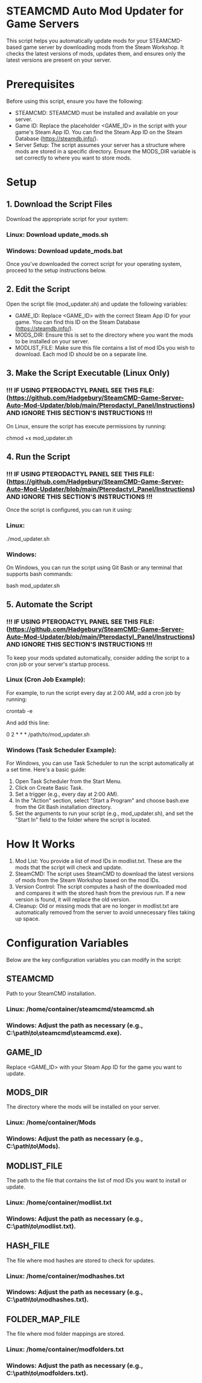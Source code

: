 
# STEAMCMD Auto Mod Updater for Game Servers

This script helps you automatically update mods for your STEAMCMD-based game server by downloading mods from the Steam Workshop. It checks the latest versions of mods, updates them, and ensures only the latest versions are present on your server.

# Prerequisites

Before using this script, ensure you have the following:

- STEAMCMD: STEAMCMD must be installed and available on your server.
- Game ID: Replace the placeholder <GAME_ID> in the script with your game's Steam App ID. You can find the Steam App ID on the Steam Database (https://steamdb.info/).
- Server Setup: The script assumes your server has a structure where mods are stored in a specific directory. Ensure the MODS_DIR variable is set correctly to where you want to store mods.

# Setup

## 1. Download the Script Files

Download the appropriate script for your system:

### Linux: Download update_mods.sh

### Windows: Download update_mods.bat

Once you've downloaded the correct script for your operating system, proceed to the setup instructions below.

## 2. Edit the Script

Open the script file (mod_updater.sh) and update the following variables:

- GAME_ID: Replace <GAME_ID> with the correct Steam App ID for your game. You can find this ID on the Steam Database (https://steamdb.info/).
- MODS_DIR: Ensure this is set to the directory where you want the mods to be installed on your server.
- MODLIST_FILE: Make sure this file contains a list of mod IDs you wish to download. Each mod ID should be on a separate line.

## 3. Make the Script Executable (Linux Only)

### !!! IF USING PTERODACTYL PANEL SEE THIS FILE: (https://github.com/Hadgebury/SteamCMD-Game-Server-Auto-Mod-Updater/blob/main/Pterodactyl_Panel/Instructions) AND IGNORE THIS SECTION'S INSTRUCTIONS !!!

On Linux, ensure the script has execute permissions by running:

chmod +x mod_updater.sh

## 4. Run the Script

### !!! IF USING PTERODACTYL PANEL SEE THIS FILE: (https://github.com/Hadgebury/SteamCMD-Game-Server-Auto-Mod-Updater/blob/main/Pterodactyl_Panel/Instructions) AND IGNORE THIS SECTION'S INSTRUCTIONS !!!

Once the script is configured, you can run it using:

### Linux:

./mod_updater.sh

### Windows:

On Windows, you can run the script using Git Bash or any terminal that supports bash commands:

bash mod_updater.sh

## 5. Automate the Script

### !!! IF USING PTERODACTYL PANEL SEE THIS FILE: (https://github.com/Hadgebury/SteamCMD-Game-Server-Auto-Mod-Updater/blob/main/Pterodactyl_Panel/Instructions) AND IGNORE THIS SECTION'S INSTRUCTIONS !!!

To keep your mods updated automatically, consider adding the script to a cron job or your server's startup process.

### Linux (Cron Job Example):

For example, to run the script every day at 2:00 AM, add a cron job by running:

crontab -e

And add this line:

0 2 * * * /path/to/mod_updater.sh

### Windows (Task Scheduler Example):

For Windows, you can use Task Scheduler to run the script automatically at a set time. Here's a basic guide:

1. Open Task Scheduler from the Start Menu.
2. Click on Create Basic Task.
3. Set a trigger (e.g., every day at 2:00 AM).
4. In the "Action" section, select "Start a Program" and choose bash.exe from the Git Bash installation directory.
5. Set the arguments to run your script (e.g., mod_updater.sh), and set the "Start In" field to the folder where the script is located.

# How It Works

1. Mod List: You provide a list of mod IDs in modlist.txt. These are the mods that the script will check and update.
2. SteamCMD: The script uses SteamCMD to download the latest versions of mods from the Steam Workshop based on the mod IDs.
3. Version Control: The script computes a hash of the downloaded mod and compares it with the stored hash from the previous run. If a new version is found, it will replace the old version.
4. Cleanup: Old or missing mods that are no longer in modlist.txt are automatically removed from the server to avoid unnecessary files taking up space.

# Configuration Variables

Below are the key configuration variables you can modify in the script:

## STEAMCMD
Path to your SteamCMD installation.

### Linux: /home/container/steamcmd/steamcmd.sh

### Windows: Adjust the path as necessary (e.g., C:\path\to\steamcmd\steamcmd.exe).

## GAME_ID
Replace <GAME_ID> with your Steam App ID for the game you want to update.

## MODS_DIR
The directory where the mods will be installed on your server.

### Linux: /home/container/Mods

### Windows: Adjust the path as necessary (e.g., C:\path\to\Mods).

## MODLIST_FILE
The path to the file that contains the list of mod IDs you want to install or update.

### Linux: /home/container/modlist.txt

### Windows: Adjust the path as necessary (e.g., C:\path\to\modlist.txt).

## HASH_FILE
The file where mod hashes are stored to check for updates.

### Linux: /home/container/modhashes.txt

### Windows: Adjust the path as necessary (e.g., C:\path\to\modhashes.txt).

## FOLDER_MAP_FILE
The file where mod folder mappings are stored.

### Linux: /home/container/modfolders.txt

### Windows: Adjust the path as necessary (e.g., C:\path\to\modfolders.txt).
